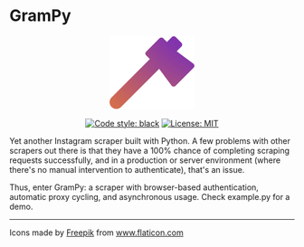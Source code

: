 # GramPy

<p align="center" width="100%">
  <img src="Logo-removebg-preview.png" width="150">
</p>

<p align="center" width="100%">
<!-- <a href="https://coveralls.io/github/addy999/Pest"><img alt="Coverage Status" src="https://coveralls.io/repos/github/addy999/Pest/badge.svg"></a>
<a href="https://travis-ci.com/addy999/Pest"><img alt="Build Status" src="https://travis-ci.com/addy999/Pest.svg?branch=main"></a> -->
<a href="https://github.com/psf/black"><img alt="Code style: black" src="https://img.shields.io/badge/code%20style-black-000000.svg"></a>
<a href="https://github.com/psf/black/blob/master/LICENSE"><img alt="License: MIT" src="https://black.readthedocs.io/en/stable/_static/license.svg"></a>
</p>

Yet another Instagram scraper built with Python. A few problems with other scrapers out there is that they have a 100% chance of completing scraping requests successfully, and in a production or server environment (where there's no manual intervention to authenticate), that's an issue.

Thus, enter GramPy: a scraper with browser-based authentication, automatic proxy cycling, and asynchronous usage. Check example.py for a demo.

---
<div>Icons made by <a href="https://www.freepik.com" title="Freepik">Freepik</a> from <a href="https://www.flaticon.com/" title="Flaticon">www.flaticon.com</a></div>
